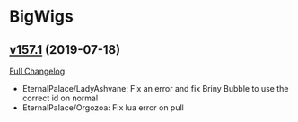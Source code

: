 # BigWigs

## [v157.1](https://github.com/BigWigsMods/BigWigs/tree/v157.1) (2019-07-18)
[Full Changelog](https://github.com/BigWigsMods/BigWigs/compare/v157...v157.1)

- EternalPalace/LadyAshvane: Fix an error and fix Briny Bubble to use the correct id on normal  
- EternalPalace/Orgozoa: Fix lua error on pull  

